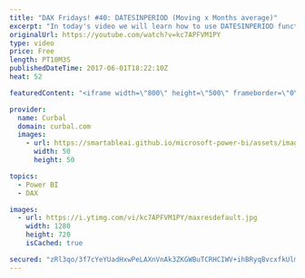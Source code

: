 ```yaml
---
title: "DAX Fridays! #40: DATESINPERIOD (Moving x Months average)"
excerpt: "In today's video we will learn how to use DATESINPERIOD function using Moving Average calculation.  First we will explain what a Moving average 3 months is and how it is calculated.  Later on we will build a measure that will explain how datesinperiod is used.   EXCEL SURVEY: https://1drv.ms/xs/s!Ar8CDNp8cGTcgjaHonN82T8I1jQT"
originalUrl: https://youtube.com/watch?v=kc7APFVM1PY
type: video
price: Free
length: PT10M3S
publishedDateTime: 2017-06-01T18:22:10Z
heat: 52

featuredContent: "<iframe width=\"800\" height=\"500\" frameborder=\"0\" src=\"https://www.youtube.com/embed/kc7APFVM1PY\" allow=\"accelerometer; autoplay; encrypted-media; gyroscope; picture-in-picture\" allowfullscreen></iframe>"

provider:
  name: Curbal
  domain: curbal.com
  images:
    - url: https://smartableai.github.io/microsoft-power-bi/assets/images/organizations/curbal.com-50x50.jpg
      width: 50
      height: 50

topics:
  - Power BI
  - DAX

images:
  - url: https://i.ytimg.com/vi/kc7APFVM1PY/maxresdefault.jpg
    width: 1280
    height: 720
    isCached: true

secured: "zRl3qo/3f7cYeYUadHxwPeLAXnVnAk3ZKGWBuTCRHCIWV+ihBRyqBvcxfkUlmV22duqHLnk4XWC5OI7WawQds4eynswZ1jyjudTyjZHtr+yN03s3a71YGopk/6bchB3tR474mLlhGeD0HKmjUAx3kDb0MOpk5F0KJZD/SBv7Q4qRXeuHskLJBID+lk/ZiXmOETEXm/93g4ClnSAV6SFVgntz8g6ZHswYxOOFebH0z7C5IcmipyTy4e3i6qQHJI3PuX0onmB1tOcpxye5QghtUEew+WLAcFxWGVXKdWZ2NAP3AeorJihw8SAjajT756qsv+ys/seH55b1ENrgw5U9KrdJFcXrosIzzWUhgTsj4eov2hMVqcCwAyLjMzGAEBxhshOR2WRHnDDOkSh7h/rO6xJsK6iOzjkTPJR2NnlqBhg=;wbuVRJTNcyuzGd29Jh2cfA=="
---
```


